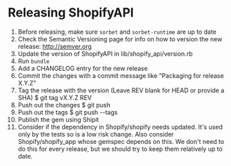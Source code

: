 # Releasing ShopifyAPI

1. Before releasing, make sure `sorbet` and `sorbet-runtime` are up to date
1. Check the Semantic Versioning page for info on how to version the new release: http://semver.org
1. Update the version of ShopifyAPI in lib/shopify_api/version.rb
1. Run `bundle`
1. Add a CHANGELOG entry for the new release
1. Commit the changes with a commit message like "Packaging for release X.Y.Z"
1. Tag the release with the version (Leave REV blank for HEAD or provide a SHA)
   $ git tag vX.Y.Z REV
1. Push out the changes
   $ git push
1. Push out the tags
   $ git push --tags
1. Publish the gem using Shipit
1. Consider if the dependency in Shopify/shopify needs updated. It's used only by the tests so is a low risk change.
   Also consider Shopify/shopify_app whose gemspec depends on this.
   We don't need to do this for every release, but we should try to keep them relatively up to date.

